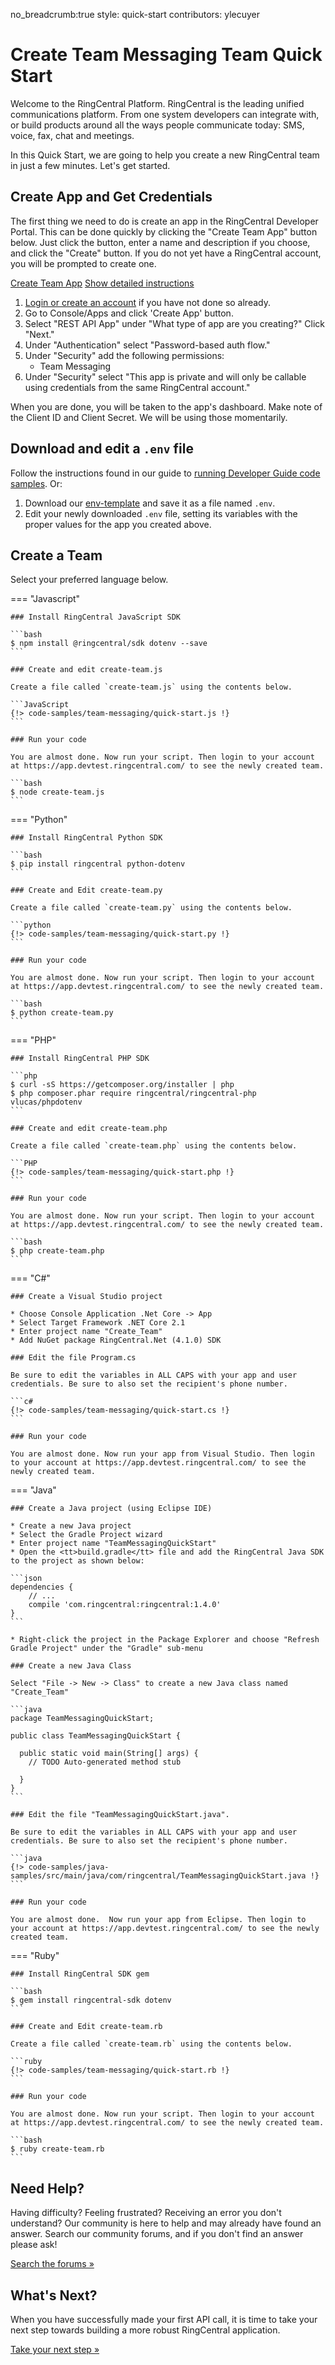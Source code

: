 no_breadcrumb:true
style: quick-start
contributors: ylecuyer

# Create Team Messaging Team Quick Start

Welcome to the RingCentral Platform. RingCentral is the leading unified communications platform. From one system developers can integrate with, or build products around all the ways people communicate today: SMS, voice, fax, chat and meetings.

In this Quick Start, we are going to help you create a new RingCentral team in just a few minutes. Let's get started.

## Create App and Get Credentials

The first thing we need to do is create an app in the RingCentral Developer Portal. This can be done quickly by clicking the "Create Team App" button below. Just click the button, enter a name and description if you choose, and click the "Create" button. If you do not yet have a RingCentral account, you will be prompted to create one.

<a target="_new" href="https://developer.ringcentral.com/new-app?name=Team+Messaging+Quick+Start+App&desc=A+simple+app+to+demo+creating+a+Team+messaging+team&public=false&type=ServerOther&carriers=7710,7310,3420&permissions=Glip&redirectUri=&utm_source=devguide&utm_medium=button&utm_campaign=quickstart" class="btn btn-primary">Create Team App</a>
<a class="btn-link btn-collapse" data-toggle="collapse" href="#create-app-instructions" role="button" aria-expanded="false" aria-controls="create-app-instructions">Show detailed instructions</a>

<div class="collapse" id="create-app-instructions">
<ol>
<li><a href="https://developer.ringcentral.com/login.html#/">Login or create an account</a> if you have not done so already.</li>
<li>Go to Console/Apps and click 'Create App' button.</li>
<li>Select "REST API App" under "What type of app are you creating?" Click "Next."</li>
<li>Under "Authentication" select "Password-based auth flow."
<li>Under "Security" add the following permissions:
  <ul>
    <li>Team Messaging</li>
  </ul>
</li>
<li>Under "Security" select "This app is private and will only be callable using credentials from the same RingCentral account."</li>
</ol>
</div>

When you are done, you will be taken to the app's dashboard. Make note of the Client ID and Client Secret. We will be using those momentarily.

## Download and edit a `.env` file
	
Follow the instructions found in our guide to [running Developer Guide code samples](../../basics/code-samples/). Or:
	
1. Download our [env-template](https://raw.githubusercontent.com/ringcentral/ringcentral-api-docs/main/code-samples/env-template) and save it as a file named `.env`.
2. Edit your newly downloaded `.env` file, setting its variables with the proper values for the app you created above.
	
## Create a Team

Select your preferred language below.

=== "Javascript"

    ### Install RingCentral JavaScript SDK

    ```bash
    $ npm install @ringcentral/sdk dotenv --save
    ```

    ### Create and edit create-team.js

    Create a file called `create-team.js` using the contents below.

    ```JavaScript
    {!> code-samples/team-messaging/quick-start.js !}
    ```

    ### Run your code

    You are almost done. Now run your script. Then login to your account at https://app.devtest.ringcentral.com/ to see the newly created team.

    ```bash
    $ node create-team.js
    ```

=== "Python"

    ### Install RingCentral Python SDK

    ```bash
    $ pip install ringcentral python-dotenv
    ```

    ### Create and Edit create-team.py

    Create a file called `create-team.py` using the contents below.

    ```python
    {!> code-samples/team-messaging/quick-start.py !}
    ```

    ### Run your code

    You are almost done. Now run your script. Then login to your account at https://app.devtest.ringcentral.com/ to see the newly created team.

    ```bash
    $ python create-team.py
    ```

=== "PHP"

    ### Install RingCentral PHP SDK

    ```php
    $ curl -sS https://getcomposer.org/installer | php
    $ php composer.phar require ringcentral/ringcentral-php vlucas/phpdotenv
    ```

    ### Create and edit create-team.php

    Create a file called `create-team.php` using the contents below.

    ```PHP
    {!> code-samples/team-messaging/quick-start.php !}
    ```

    ### Run your code

    You are almost done. Now run your script. Then login to your account at https://app.devtest.ringcentral.com/ to see the newly created team.

    ```bash
    $ php create-team.php
    ```

=== "C#"

    ### Create a Visual Studio project

    * Choose Console Application .Net Core -> App
    * Select Target Framework .NET Core 2.1
    * Enter project name "Create_Team"
    * Add NuGet package RingCentral.Net (4.1.0) SDK

    ### Edit the file Program.cs

    Be sure to edit the variables in ALL CAPS with your app and user credentials. Be sure to also set the recipient's phone number.

    ```c#
    {!> code-samples/team-messaging/quick-start.cs !}
    ```

    ### Run your code

    You are almost done. Now run your app from Visual Studio. Then login to your account at https://app.devtest.ringcentral.com/ to see the newly created team.

=== "Java"

    ### Create a Java project (using Eclipse IDE)

    * Create a new Java project
    * Select the Gradle Project wizard
    * Enter project name "TeamMessagingQuickStart"
    * Open the <tt>build.gradle</tt> file and add the RingCentral Java SDK to the project as shown below:

    ```json
    dependencies {
        // ...
        compile 'com.ringcentral:ringcentral:1.4.0'
    }
    ```

    * Right-click the project in the Package Explorer and choose "Refresh Gradle Project" under the "Gradle" sub-menu

    ### Create a new Java Class

    Select "File -> New -> Class" to create a new Java class named "Create_Team"

    ```java
    package TeamMessagingQuickStart;

    public class TeamMessagingQuickStart {

      public static void main(String[] args) {
        // TODO Auto-generated method stub

      }
    }
    ```

    ### Edit the file "TeamMessagingQuickStart.java".

    Be sure to edit the variables in ALL CAPS with your app and user credentials. Be sure to also set the recipient's phone number.

    ```java
    {!> code-samples/java-samples/src/main/java/com/ringcentral/TeamMessagingQuickStart.java !}
    ```

    ### Run your code

    You are almost done.  Now run your app from Eclipse. Then login to your account at https://app.devtest.ringcentral.com/ to see the newly created team.

=== "Ruby"

    ### Install RingCentral SDK gem

    ```bash
    $ gem install ringcentral-sdk dotenv
    ```

    ### Create and Edit create-team.rb

    Create a file called `create-team.rb` using the contents below.

    ```ruby
    {!> code-samples/team-messaging/quick-start.rb !}
    ```

    ### Run your code

    You are almost done. Now run your script. Then login to your account at https://app.devtest.ringcentral.com/ to see the newly created team.

    ```bash
    $ ruby create-team.rb
    ```

## Need Help?

Having difficulty? Feeling frustrated? Receiving an error you don't understand? Our community is here to help and may already have found an answer. Search our community forums, and if you don't find an answer please ask!

<a target="_new" href="https://community.ringcentral.com/search.html?c=8&includeChildren=false&f=&type=question&redirect=search%2Fsearch&sort=relevance&q=posting+messages">Search the forums &raquo;</a>

## What's Next?

When you have successfully made your first API call, it is time to take your next step towards building a more robust RingCentral application.

<a class="btn btn-success btn-lg" href="../../basics/your-first-steps/">Take your next step &raquo;</a>
